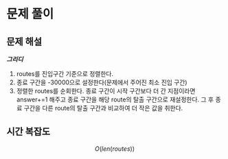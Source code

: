   # 문제 풀이

## 문제 해설

***그리디***

1. routes를 진입구간 기준으로 정렬한다.
2. 종료 구간을 -30000으로 설정한다(문제에서 주어진 최소 진입 구간)
3. 정렬한 routes를 순회한다. 종료 구간이 시작 구간보다 더 간 지점이라면 answer+=1 해주고 종료 구간을 해당 route의 탈출 구간으로 재설정한다. 그 후 종료 구간을 다른 route의 탈출 구간과 비교하여 더 작은 값을 취한다.

## 시간 복잡도

$$O(len(routes))$$

